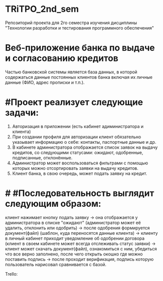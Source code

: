 # TRiTPO_2nd_sem
Репозиторий проекта для 2го семестра изучения дисциплины "Технологии разработки и тестирования программного обеспечения"

# Веб-приложение банка по выдаче и согласованию кредитов
Частью банковской системы является база данных, в которой содержаться данные постоянных клиентов банка включая их личные данные (ФИО, адрес прописки и т.п.).
# #Проект реализует следующие задачи:
1. Авторизация в приложении (есть кабинет адиминистратора и клиента)
2. При создании профиля для авторизации клиент обязательно указывает информацию о себе: контакты, паспортные данные и др.
3. В кабинете администратора отображается список заявок на выдачу кредитов, со следующими статусами: ожидают, одобренные, подписанные, отклонённые.
4. Администратор может воспользоваться фильтрами с помощью которых можно отсортировать заявки на выдачу кредитов.
5. Клиент банка, в свою очередь, может подать заявку на кредит.
# # #Последовательность выглядит следующим образом:
  клиент нажимает кнопку подать заявку ->
  она отображается у администратора в списке "ожидают" (администратор может её удалить, отклонить или одобрить) -> 
  после одобрения формируется документ(файл) (шаблон, куда переносятся данные клиента) ->
  клиенту в личный кабинет приходит уведомление об одобрении договора (клиент в своем кабинете может всегда отслеживать статус заявки) ->
  клиент может скачать документ(файл), ознакомиться с ним, убедиться что все верно заполнено, после чего открыть окошко где можно поставить подпись ->
  после проходит верификация, подпись которую пользователь нарисовал сравнивается с базой. 

Trello:
